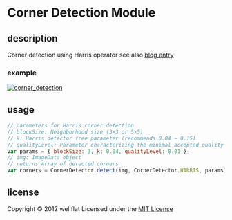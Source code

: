 # Corner Detection Module

## description

Corner detection using Harris operator
see also [blog entry][entry]

### example
[![corner_detection](http://rest-term.com/labs/repos/images/room_corners.jpg)](http://rest-term.com/labs/html5/corner.html)

## usage

```js
// parameters for Harris corner detection
// blockSize: Neighborhood size (3×3 or 5×5)
// k: Harris detector free parameter (recommends 0.04 ~ 0.15)
// qualityLevel: Parameter characterizing the minimal accepted quality of image corners
var params = { blockSize: 3, k: 0.04, qualityLevel: 0.01 };
// img: ImageData object
// returns Array of detected corners
var corners = CornerDetector.detect(img, CornerDetector.HARRIS, params);

```

license
----------
Copyright &copy; 2012 wellflat Licensed under the [MIT License][MIT]

[MIT]: http://www.opensource.org/licenses/mit-license.php
[entry]: http://rest-term.com/archives/2986/
